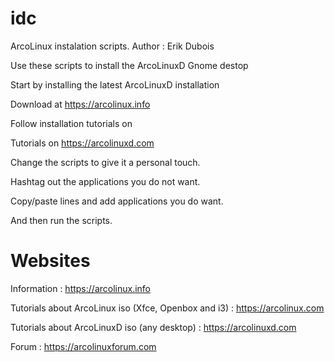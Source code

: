 # idc
ArcoLinux instalation scripts.
Author	:	Erik Dubois

Use these scripts to install the ArcoLinuxD Gnome destop 

Start by installing the latest ArcoLinuxD installation

Download at https://arcolinux.info

Follow installation tutorials on

Tutorials on https://arcolinuxd.com

Change the scripts to give it a personal touch.

Hashtag out the applications you do not want.

Copy/paste lines and add applications you do want.

And then run the scripts.

# Websites

Information : https://arcolinux.info

Tutorials about ArcoLinux iso (Xfce, Openbox and i3) : https://arcolinux.com

Tutorials about ArcoLinuxD iso (any desktop) : https://arcolinuxd.com

Forum : https://arcolinuxforum.com
